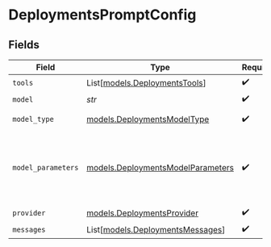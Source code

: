 # DeploymentsPromptConfig


## Fields

| Field                                                                        | Type                                                                         | Required                                                                     | Description                                                                  |
| ---------------------------------------------------------------------------- | ---------------------------------------------------------------------------- | ---------------------------------------------------------------------------- | ---------------------------------------------------------------------------- |
| `tools`                                                                      | List[[models.DeploymentsTools](../models/deploymentstools.md)]               | :heavy_check_mark:                                                           | N/A                                                                          |
| `model`                                                                      | *str*                                                                        | :heavy_check_mark:                                                           | N/A                                                                          |
| `model_type`                                                                 | [models.DeploymentsModelType](../models/deploymentsmodeltype.md)             | :heavy_check_mark:                                                           | The type of the model                                                        |
| `model_parameters`                                                           | [models.DeploymentsModelParameters](../models/deploymentsmodelparameters.md) | :heavy_check_mark:                                                           | Model Parameters: Not all parameters apply to every model                    |
| `provider`                                                                   | [models.DeploymentsProvider](../models/deploymentsprovider.md)               | :heavy_check_mark:                                                           | N/A                                                                          |
| `messages`                                                                   | List[[models.DeploymentsMessages](../models/deploymentsmessages.md)]         | :heavy_check_mark:                                                           | N/A                                                                          |